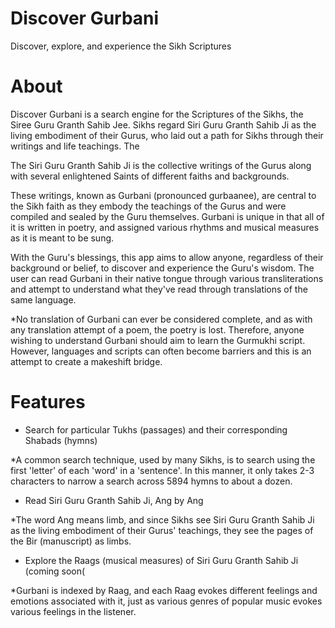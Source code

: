 # Discover Gurbani

Discover, explore, and experience the Sikh Scriptures

About
=====

Discover Gurbani is a search engine for the Scriptures of the Sikhs, the Siree Guru Granth Sahib Jee. Sikhs regard Siri Guru Granth Sahib Ji as the living embodiment of their Gurus, who laid out a path for Sikhs through their writings and life teachings. The  

The Siri Guru Granth Sahib Ji is the collective writings of the Gurus along with several enlightened Saints of different faiths and backgrounds. 

These writings, known as Gurbani (pronounced gurbaanee), are central to the Sikh faith as they embody the teachings of the Gurus and were compiled and sealed by the Guru themselves. Gurbani is unique in that all of it is written in poetry, and assigned various rhythms and musical measures as it is meant to be sung.

With the Guru's blessings, this app aims to allow anyone, regardless of their background or belief, to discover and experience the Guru's wisdom. The user can read Gurbani in their native tongue through various transliterations and attempt to understand what they've read through translations of the same language.

*No translation of Gurbani can ever be considered complete, and as with any translation attempt of a poem, the poetry is lost. Therefore, anyone wishing to understand Gurbani should aim to learn the Gurmukhi script. However, languages and scripts can often become barriers and this is an attempt to create a makeshift bridge.



Features
========

- Search for particular Tukhs (passages) and their corresponding Shabads (hymns)

*A common search technique, used by many Sikhs, is to search using the first 'letter' of each 'word' in a 'sentence'. In this manner, it only takes 2-3 characters to narrow a search across 5894 hymns to about a dozen.

- Read Siri Guru Granth Sahib Ji, Ang by Ang

*The word Ang means limb, and since Sikhs see Siri Guru Granth Sahib Ji as the living embodiment of their Gurus' teachings, they see the pages of the Bir (manuscript) as limbs.

- Explore the Raags (musical measures) of Siri Guru Granth Sahib Ji (coming soon(

*Gurbani is indexed by Raag, and each Raag evokes different feelings and emotions associated with it, just as various genres of popular music evokes various feelings in the listener.
